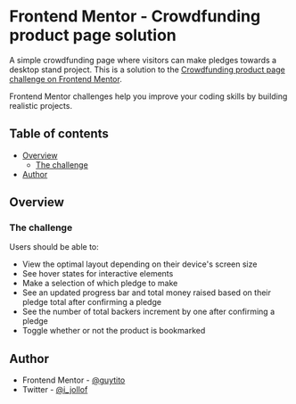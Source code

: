 # Frontend Mentor - Crowdfunding product page solution

A simple crowdfunding page where visitors can make pledges towards a desktop stand project. This is a solution to the [Crowdfunding product page challenge on Frontend Mentor](https://www.frontendmentor.io/challenges/crowdfunding-product-page-7uvcZe7ZR). 

Frontend Mentor challenges help you improve your coding skills by building realistic projects. 

## Table of contents

- [Overview](#overview)
  - [The challenge](#the-challenge)
  <!-- - [Screenshot](#screenshot) -->
  <!-- - [Links](#links) -->
  <!-- - [Built with](#built-with) -->
- [Author](#author)


## Overview

### The challenge

Users should be able to:

- View the optimal layout depending on their device's screen size
- See hover states for interactive elements
- Make a selection of which pledge to make
- See an updated progress bar and total money raised based on their pledge total after confirming a pledge
- See the number of total backers increment by one after confirming a pledge
- Toggle whether or not the product is bookmarked

<!-- ### Screenshot

![](./screenshot.jpg) -->

<!-- ### Links

- Solution URL: [Add solution URL here](https://your-solution-url.com)
- Live Site URL: [Add live site URL here](https://your-live-site-url.com) -->

<!-- ### Built with

- Semantic HTML5 markup
- Tailwindcss
- Flexbox
- CSS Grid
- Mobile-first workflow -->


## Author

- Frontend Mentor - [@guytito](https://www.frontendmentor.io/profile/guytito)
- Twitter - [@i_jollof](https://www.twitter.com/i_jollof)
